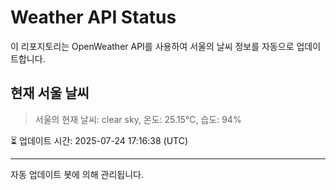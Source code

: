 
# Weather API Status

이 리포지토리는 OpenWeather API를 사용하여 서울의 날씨 정보를 자동으로 업데이트합니다.

## 현재 서울 날씨
> 서울의 현재 날씨: clear sky, 온도: 25.15°C, 습도: 94%

⏳ 업데이트 시간: 2025-07-24 17:16:38 (UTC)

---
자동 업데이트 봇에 의해 관리됩니다.
